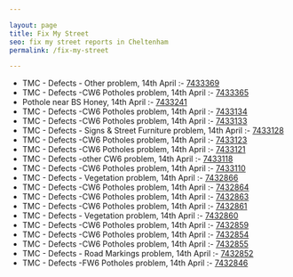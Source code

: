 ```yaml
---

layout: page
title: Fix My Street
seo: fix my street reports in Cheltenham
permalink: /fix-my-street

---
```


<!-- fix_marker starts -->

- TMC - Defects - Other problem, 14th April :- [7433369](https://www.fixmystreet.com/report/7433369)
- TMC - Defects -CW6 Potholes  problem, 14th April :- [7433365](https://www.fixmystreet.com/report/7433365)
- Pothole near BS Honey, 14th April :- [7433241](https://www.fixmystreet.com/report/7433241)
- TMC - Defects -CW6 Potholes  problem, 14th April :- [7433134](https://www.fixmystreet.com/report/7433134)
- TMC - Defects -CW6 Potholes  problem, 14th April :- [7433133](https://www.fixmystreet.com/report/7433133)
- TMC - Defects - Signs & Street Furniture problem, 14th April :- [7433128](https://www.fixmystreet.com/report/7433128)
- TMC - Defects -CW6 Potholes  problem, 14th April :- [7433123](https://www.fixmystreet.com/report/7433123)
- TMC - Defects -CW6 Potholes  problem, 14th April :- [7433121](https://www.fixmystreet.com/report/7433121)
- TMC - Defects -other CW6 problem, 14th April :- [7433118](https://www.fixmystreet.com/report/7433118)
- TMC - Defects -CW6 Potholes  problem, 14th April :- [7433110](https://www.fixmystreet.com/report/7433110)
- TMC - Defects - Vegetation problem, 14th April :- [7432866](https://www.fixmystreet.com/report/7432866)
- TMC - Defects -CW6 Potholes  problem, 14th April :- [7432864](https://www.fixmystreet.com/report/7432864)
- TMC - Defects -CW6 Potholes  problem, 14th April :- [7432863](https://www.fixmystreet.com/report/7432863)
- TMC - Defects -CW6 Potholes  problem, 14th April :- [7432861](https://www.fixmystreet.com/report/7432861)
- TMC - Defects - Vegetation problem, 14th April :- [7432860](https://www.fixmystreet.com/report/7432860)
- TMC - Defects -CW6 Potholes  problem, 14th April :- [7432859](https://www.fixmystreet.com/report/7432859)
- TMC - Defects -CW6 Potholes  problem, 14th April :- [7432854](https://www.fixmystreet.com/report/7432854)
- TMC - Defects -CW6 Potholes  problem, 14th April :- [7432855](https://www.fixmystreet.com/report/7432855)
- TMC - Defects - Road Markings problem, 14th April :- [7432852](https://www.fixmystreet.com/report/7432852)
- TMC - Defects -FW6 Potholes problem, 14th April :- [7432846](https://www.fixmystreet.com/report/7432846)

<!-- fix_marker ends -->